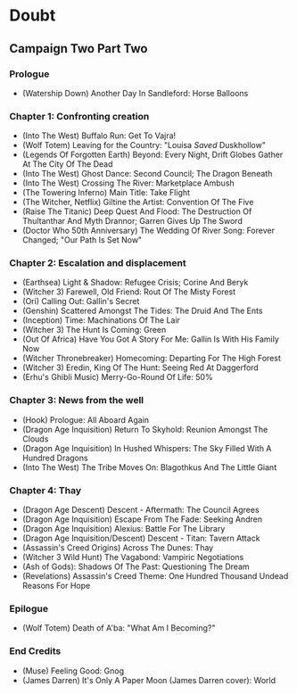 # Doubt
## Campaign Two Part Two
### Prologue

* (Watership Down) Another Day In Sandleford: Horse Balloons

### Chapter 1: Confronting creation

* (Into The West) Buffalo Run: Get To Vajra!
* (Wolf Totem) Leaving for the Country: "Louisa *Saved* Duskhollow"
* (Legends Of Forgotten Earth) Beyond: Every Night, Drift Globes Gather At The City Of The Dead
* (Into The West) Ghost Dance: Second Council; The Dragon Beneath
* (Into The West) Crossing The River: Marketplace Ambush
* (The Towering Inferno) Main Title: Take Flight
* (The Witcher, Netflix) Giltine the Artist: Convention Of The Five
* (Raise The Titanic) Deep Quest And Flood: The Destruction Of Thultanthar And Myth Drannor; Garren Gives Up The Sword
* (Doctor Who 50th Anniversary) The Wedding Of River Song: Forever Changed; "Our Path Is Set Now"

### Chapter 2: Escalation and displacement

* (Earthsea) Light & Shadow: Refugee Crisis; Corine And Beryk
* (Witcher 3) Farewell, Old Friend: Rout Of The Misty Forest
* (Ori) Calling Out: Gallin's Secret
* (Genshin) Scattered Amongst The Tides: The Druid And The Ents
* (Inception) Time: Machinations Of The Lair
* (Witcher 3) The Hunt Is Coming: Green
* (Out Of Africa) Have You Got A Story For Me: Gallin Is With His Family Now
* (Witcher Thronebreaker) Homecoming: Departing For The High Forest
* (Witcher 3) Eredin, King Of The Hunt: Seeing Red At Daggerford
* (Erhu's Ghibli Music) Merry-Go-Round Of Life: 50%

### Chapter 3: News from the well

* (Hook) Prologue: All Aboard Again
* (Dragon Age Inquisition) Return To Skyhold: Reunion Amongst The Clouds
* (Dragon Age Inquisition) In Hushed Whispers: The Sky Filled With A Hundred Dragons
* (Into The West) The Tribe Moves On: Blagothkus And The Little Giant

### Chapter 4: Thay

* (Dragon Age Descent) Descent - Aftermath: The Council Agrees
* (Dragon Age Inquisition) Escape From The Fade: Seeking Andren
* (Dragon Age Inquisition) Alexius: Battle For The Library
* (Dragon Age Inquisition/Descent) Descent - Titan: Tavern Attack
* (Assassin's Creed Origins) Across The Dunes: Thay
* (Witcher 3 Wild Hunt) The Vagabond: Vampiric Negotiations
* (Ash of Gods): Shadows Of The Past: Questioning The Dream
* (Revelations) Assassin's Creed Theme: One Hundred Thousand Undead Reasons For Hope

### Epilogue

* (Wolf Totem) Death of A'ba: "What Am I Becoming?"

### End Credits

* (Muse) Feeling Good: Gnog
* (James Darren) It's Only A Paper Moon (James Darren cover): World
